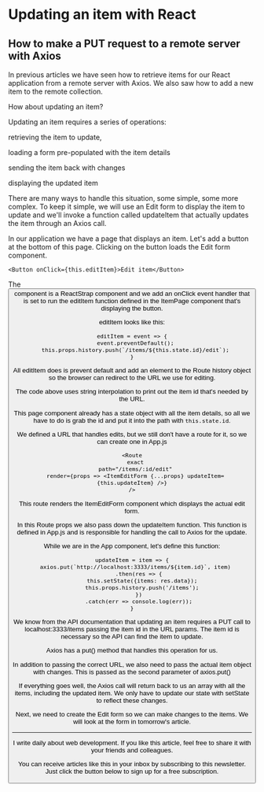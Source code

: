 # Updating an item with React
## How to make a PUT request to a remote server with Axios


In previous articles we have seen how to retrieve items for our React application from a remote server with Axios.
We also saw how to add a new item to the remote collection.

How about updating an item?

Updating an item requires a series of operations:

retrieving the item to update,

loading a form pre-populated with the item details

sending the item back with changes

displaying the updated item

There are many ways to handle this situation, some simple, some more complex.
To keep it simple, we will use an Edit form to display the item to update and we'll invoke a function called updateItem that actually updates the item through an Axios call.

In our application we have a page that displays an item. Let's add a button at the bottom of this page. Clicking on the button loads the Edit form component.

```
<Button onClick={this.editItem}>Edit item</Button>
```

The <Button> component is a ReactStrap component and we add an onClick event handler that is set to run the editItem function defined in the ItemPage component that's displaying the button.

editItem looks like this:

```
editItem = event => {
  event.preventDefault();
  this.props.history.push(`/items/${this.state.id}/edit`);
}
```

All editItem does is prevent default and add an element to the Route history object so the browser can redirect to the URL we use for editing.

The code above uses string interpolation to print out the item id that's needed by the URL.

This page component already has a state object with all the item details, so all we have to do is grab the id and put it into the path with `this.state.id`.

We defined a URL that handles edits, but we still don't have a route for it, so we can create one in App.js

```
<Route
  exact
  path="/items/:id/edit"
  render={props => <ItemEditForm {...props} updateItem={this.updateItem} />}
/>
```

This route renders the ItemEditForm component which displays the actual edit form.

In this Route props we also pass down the updateItem function. This function is defined in App.js and is responsible for handling the call to Axios for the update.

While we are in the App component, let's define this function:

```
updateItem = item => {
  axios.put(`http://localhost:3333/items/${item.id}`, item)
    .then(res => {
      this.setState({items: res.data});
      this.props.history.push('/items');
    })
    .catch(err => console.log(err));
}
```

We know from the API documentation that updating an item requires a PUT call to localhost:3333/items passing the item id in the URL params.
The item id is necessary so the API can find the item to update.

Axios has a put() method that handles this operation for us.

In addition to passing the correct URL, we also need to pass the actual item object with changes. This is passed as the second parameter of axios.put()

If everything goes well, the Axios call will return back to us an array with all the items, including the updated item. We only have to update our state with setState to reflect these changes.

Next, we need to create the Edit form so we can make changes to the items. We will look at the form in tomorrow's article.

---

I write daily about web development. If you like this article, feel free to share it with your friends and colleagues. 

You can receive articles like this in your inbox by subscribing to this newsletter. Just click the button below to sign up for a free subscription.




